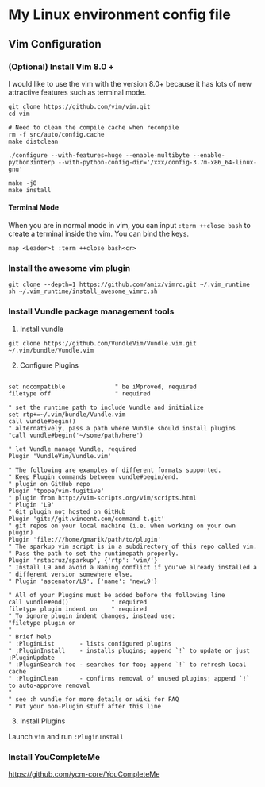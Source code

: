 # My Linux environment config file

## Vim Configuration

### (Optional) Install Vim 8.0 +
I would like to use the vim with the version 8.0+ because it has lots of new attractive features such as terminal mode.

```
git clone https://github.com/vim/vim.git
cd vim

# Need to clean the compile cache when recompile
rm -f src/auto/config.cache
make distclean

./configure --with-features=huge --enable-multibyte --enable-python3interp --with-python-config-dir='/xxx/config-3.7m-x86_64-linux-gnu'

make -j8
make install
```

#### Terminal Mode

When you are in normal mode in vim, you can input `:term ++close bash` to create a terminal inside the vim. You can bind the keys.

```
map <Leader>t :term ++close bash<cr>
```

### Install the awesome vim plugin

```
git clone --depth=1 https://github.com/amix/vimrc.git ~/.vim_runtime
sh ~/.vim_runtime/install_awesome_vimrc.sh
```

### Install Vundle package management tools

1. Install vundle

```
git clone https://github.com/VundleVim/Vundle.vim.git ~/.vim/bundle/Vundle.vim
```

2. Configure Plugins

```

set nocompatible              " be iMproved, required
filetype off                  " required

" set the runtime path to include Vundle and initialize
set rtp+=~/.vim/bundle/Vundle.vim
call vundle#begin()
" alternatively, pass a path where Vundle should install plugins
"call vundle#begin('~/some/path/here')

" let Vundle manage Vundle, required
Plugin 'VundleVim/Vundle.vim'

" The following are examples of different formats supported.
" Keep Plugin commands between vundle#begin/end.
" plugin on GitHub repo
Plugin 'tpope/vim-fugitive'
" plugin from http://vim-scripts.org/vim/scripts.html
" Plugin 'L9'
" Git plugin not hosted on GitHub
Plugin 'git://git.wincent.com/command-t.git'
" git repos on your local machine (i.e. when working on your own plugin)
Plugin 'file:///home/gmarik/path/to/plugin'
" The sparkup vim script is in a subdirectory of this repo called vim.
" Pass the path to set the runtimepath properly.
Plugin 'rstacruz/sparkup', {'rtp': 'vim/'}
" Install L9 and avoid a Naming conflict if you've already installed a
" different version somewhere else.
" Plugin 'ascenator/L9', {'name': 'newL9'}

" All of your Plugins must be added before the following line
call vundle#end()            " required
filetype plugin indent on    " required
" To ignore plugin indent changes, instead use:
"filetype plugin on
"
" Brief help
" :PluginList       - lists configured plugins
" :PluginInstall    - installs plugins; append `!` to update or just :PluginUpdate
" :PluginSearch foo - searches for foo; append `!` to refresh local cache
" :PluginClean      - confirms removal of unused plugins; append `!` to auto-approve removal
"
" see :h vundle for more details or wiki for FAQ
" Put your non-Plugin stuff after this line

```

3. Install Plugins

Launch `vim` and run `:PluginInstall`

### Install YouCompleteMe

https://github.com/ycm-core/YouCompleteMe
